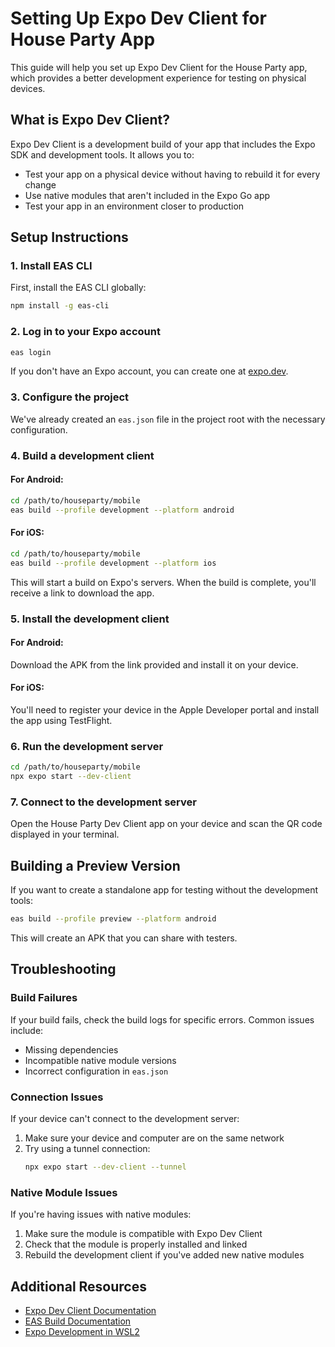 # Setting Up Expo Dev Client for House Party App

This guide will help you set up Expo Dev Client for the House Party app, which provides a better development experience for testing on physical devices.

## What is Expo Dev Client?

Expo Dev Client is a development build of your app that includes the Expo SDK and development tools. It allows you to:

- Test your app on a physical device without having to rebuild it for every change
- Use native modules that aren't included in the Expo Go app
- Test your app in an environment closer to production

## Setup Instructions

### 1. Install EAS CLI

First, install the EAS CLI globally:

```bash
npm install -g eas-cli
```

### 2. Log in to your Expo account

```bash
eas login
```

If you don't have an Expo account, you can create one at [expo.dev](https://expo.dev/signup).

### 3. Configure the project

We've already created an `eas.json` file in the project root with the necessary configuration.

### 4. Build a development client

#### For Android:

```bash
cd /path/to/houseparty/mobile
eas build --profile development --platform android
```

#### For iOS:

```bash
cd /path/to/houseparty/mobile
eas build --profile development --platform ios
```

This will start a build on Expo's servers. When the build is complete, you'll receive a link to download the app.

### 5. Install the development client

#### For Android:

Download the APK from the link provided and install it on your device.

#### For iOS:

You'll need to register your device in the Apple Developer portal and install the app using TestFlight.

### 6. Run the development server

```bash
cd /path/to/houseparty/mobile
npx expo start --dev-client
```

### 7. Connect to the development server

Open the House Party Dev Client app on your device and scan the QR code displayed in your terminal.

## Building a Preview Version

If you want to create a standalone app for testing without the development tools:

```bash
eas build --profile preview --platform android
```

This will create an APK that you can share with testers.

## Troubleshooting

### Build Failures

If your build fails, check the build logs for specific errors. Common issues include:

- Missing dependencies
- Incompatible native module versions
- Incorrect configuration in `eas.json`

### Connection Issues

If your device can't connect to the development server:

1. Make sure your device and computer are on the same network
2. Try using a tunnel connection:
   ```bash
   npx expo start --dev-client --tunnel
   ```

### Native Module Issues

If you're having issues with native modules:

1. Make sure the module is compatible with Expo Dev Client
2. Check that the module is properly installed and linked
3. Rebuild the development client if you've added new native modules

## Additional Resources

- [Expo Dev Client Documentation](https://docs.expo.dev/development/getting-started/)
- [EAS Build Documentation](https://docs.expo.dev/build/introduction/)
- [Expo Development in WSL2](https://docs.expo.dev/workflow/android-studio-emulator/)
